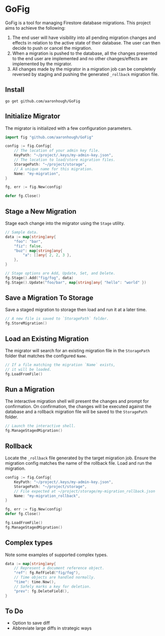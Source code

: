 # GoFig
GoFig is a tool for managing Firestore database migrations. This project aims to achieve the following:
1. The end user will have visibility into all pending migration changes and effects in relation to the active state of their database. The user can then decide to push or cancel the migration.
2. When a migration is pushed to the database, all the changes presented to the end user are implemented and no other changes/effects are implemented by the migrator.
3. All changes made by the migrator in a migration job can be completely reversed by staging and pushing the generated `_rollback` migration file.

## Install
```
go get github.com/aaronhough/GoFig
```
## Initialize Migrator
The migrator is initialized with a few configuration parameters.
```go
import fig "github.com/aaronhough/GoFig"

config := fig.Config{
    // The location of your admin key file.
    KeyPath: "~/project/.keys/my-admin-key.json",
    // The location to load/store migration files.
    StoragePath: "~/project/storage",
    // A unique name for this migration.
    Name: "my-migration",
}

fg, err := fig.New(config)

defer fg.Close()
```

## Stage a New Migration
Stage each change into the migrator using the `Stage` utility.
```go
// Sample data.
data := map[string]any{
    "foo": "bar",
    "fiz": false,
    "buz": map[string]any{
        "a": []any{ 2, 2, 3 },
    },
}

// Stage options are Add, Update, Set, and Delete.
fg.Stage().Add("fig/fog", data)
fg.Stage().Update("foo/bar", map[string]any{ "hello": "world" })
```

## Save a Migration To Storage
Save a staged migration to storage then load and run it at a later time.
```Go
// A new file is saved to `StoragePath` folder.
fg.StoreMigration()
```

## Load an Existing Migration
The migrator will search for an existing migration file in the `StoragePath` folder that matches the configured `Name`.
```go
// If a file matching the migration `Name` exists,
// it will be loaded.
fg.LoadFromFile()
```
## Run a Migration
The interactive migration shell will present the changes and prompt for confirmation. On confirmation, the changes will be executed against the database and a rollback migration file will be saved to the `StoragePath` folder.
```go
// Launch the interactive shell.
fg.ManageStagedMigration()
```

## Rollback
Locate the `_rollback` file generated by the target migration job. Ensure the migration config matches the name of the rollback file. Load and run the migration.
```go
config := fig.Config{
    KeyPath: "~/project/.keys/my-admin-key.json",
    StoragePath: "~/project/storage",
    // File expected at ~/project/storage/my-migration_rollback.json
    Name: "my-migration_rollback",
}

fg, err := fig.New(config)
defer fg.Close()

fg.LoadFromFile()
fg.ManageStagedMigration()
```

## Complex types
Note some examples of supported complex types.
```go
data := map[string]any{
    // Represent a document reference object.
    "ref": fg.RefField("fig/fog"),
    // Time objects are handled normally.
    "time": time.Now(),
    // Safely marks a key for deletion.
    "prev": fg.DeleteField(),
}
```

## To Do
- Option to save diff
- Abbreviate large diffs in strategic ways